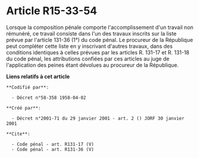 # Article R15-33-54

Lorsque la composition pénale comporte l'accomplissement d'un travail non rémunéré, ce travail consiste dans l'un des travaux
inscrits sur la liste prévue par l'article 131-36 (1°) du code pénal. Le procureur de la République peut compléter cette
liste en y inscrivant d'autres travaux, dans des conditions identiques à celles prévues par les articles R. 131-17 et R.
131-18 du code pénal, les attributions confiées par ces articles au juge de l'application des peines étant dévolues au
procureur de la République.

**Liens relatifs à cet article**

	**Codifié par**:

	  - Décret n°58-358 1958-04-02

	**Créé par**:

	  - Décret n°2001-71 du 29 janvier 2001 - art. 2 () JORF 30 janvier 2001

	**Cite**:

	  - Code pénal - art. R131-17 (V)
	  - Code pénal - art. R131-36 (V)
